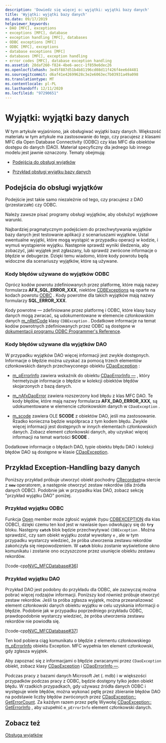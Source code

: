 ```yaml
---
description: 'Dowiedz się więcej o: wyjątki: wyjątki bazy danych'
title: 'Wyjątki: wyjątki bazy danych'
ms.date: 09/17/2019
helpviewer_keywords:
- DAO [MFC], exceptions
- exceptions [MFC], database
- exception handling [MFC], databases
- ODBC exceptions [MFC]
- ODBC [MFC], exceptions
- database exceptions [MFC]
- databases [MFC], exception handling
- error codes [MFC], database exception handling
ms.assetid: 28daf260-f824-4be6-aecc-1f859e6dec26
ms.openlocfilehash: 3e45f887d51b4b81196cd08d11f426f4ee6d4481
ms.sourcegitcommit: d6af41e42699628c3e2e6063ec7b03931a49a098
ms.translationtype: MT
ms.contentlocale: pl-PL
ms.lasthandoff: 12/11/2020
ms.locfileid: "97290651"
---
```

# <a name="exceptions-database-exceptions"></a>Wyjątki: wyjątki bazy danych

W tym artykule wyjaśniono, jak obsługiwać wyjątki bazy danych. Większość materiału w tym artykule ma zastosowanie do tego, czy pracujesz z klasami MFC dla Open Database Connectivity (ODBC) czy klas MFC dla obiektów dostępu do danych (DAO). Materiał specyficzny dla jednego lub innego modelu jest jawnie oznaczony. Tematy obejmują:

- [Podejścia do obsługi wyjątków](#_core_approaches_to_exception_handling)

- [Przykład obsługi wyjątku bazy danych](#_core_a_database_exception.2d.handling_example)

## <a name="approaches-to-exception-handling"></a><a name="_core_approaches_to_exception_handling"></a> Podejścia do obsługi wyjątków

Podejście jest takie samo niezależnie od tego, czy pracujesz z DAO (przestarzałe) czy ODBC.

Należy zawsze pisać programy obsługi wyjątków, aby obsłużyć wyjątkowe warunki.

Najbardziej pragmatycznym podejściem do przechwytywania wyjątków bazy danych jest testowanie aplikacji z scenariuszami wyjątków. Ustal ewentualne wyjątki, które mogą wystąpić w przypadku operacji w kodzie, i wymuś wystąpienie wyjątku. Następnie sprawdź wyniki śledzenia, aby zobaczyć, jaki wyjątek jest zgłaszany, lub sprawdź zwrócone informacje o błędzie w debugerze. Dzięki temu wiadomo, które kody powrotu będą widoczne dla scenariuszy wyjątków, które są używane.

### <a name="error-codes-used-for-odbc-exceptions"></a>Kody błędów używane do wyjątków ODBC

Oprócz kodów powrotu zdefiniowanych przez platformę, które mają nazwy formularza **AFX_SQL_ERROR_XXX**, niektóre [CDBExceptions](reference/cdbexception-class.md) są oparte na kodach powrotu [ODBC](../data/odbc/odbc-basics.md) . Kody powrotne dla takich wyjątków mają nazwy formularzy **SQL_ERROR_XXX**.

Kody powrotne — zdefiniowane przez platformę i ODBC, które klasy bazy danych mogą zwracać, są udokumentowane w elemencie członkowskim danych [m_nRetCode](reference/cdbexception-class.md#m_nretcode) klasy `CDBException` . Dodatkowe informacje na temat kodów powrotnych zdefiniowanych przez ODBC są dostępne w [dokumentacji programu ODBC Programmer's Reference](/sql/odbc/reference/odbc-programmer-s-reference).

### <a name="error-codes-used-for-dao-exceptions"></a>Kody błędów używane dla wyjątków DAO

W przypadku wyjątków DAO więcej informacji jest zwykle dostępnych. Informacje o błędzie można uzyskać za pomocą trzech elementów członkowskich danych przechwyconego obiektu [CDaoException](reference/cdaoexception-class.md) :

- [m_pErrorInfo](reference/cdaoexception-class.md#m_perrorinfo) zawiera wskaźnik do obiektu [CDaoErrorInfo —](reference/cdaoerrorinfo-structure.md) , który hermetyzuje informacje o błędzie w kolekcji obiektów błędów skojarzonych z bazą danych.

- [m_nAfxDaoError](reference/cdaoexception-class.md#m_nafxdaoerror) zawiera rozszerzony kod błędu z klas MFC DAO. Te kody błędów, które mają nazwy formularza **AFX_DAO_ERROR_XXX**, są udokumentowane w elemencie członkowskim danych w `CDaoException` .

- [m_scode](reference/cdaoexception-class.md#m_scode) zawiera OLE **SCODE** z obiektów DAO, jeśli ma zastosowanie. Rzadko konieczna będzie współpraca z tym kodem błędu. Zwykle więcej informacji jest dostępnych w innych elementach członkowskich danych. Zobacz element członkowski danych, aby uzyskać więcej informacji na temat wartości **SCODE** .

Dodatkowe informacje o błędach DAO, typie obiektu błędu DAO i kolekcji błędów DAO są dostępne w klasie [CDaoException](reference/cdaoexception-class.md).

## <a name="a-database-exception-handling-example"></a><a name="_core_a_database_exception.2d.handling_example"></a> Przykład Exception-Handling bazy danych

Poniższy przykład próbuje utworzyć obiekt pochodny [CRecordset](reference/crecordset-class.md)na stercie z **`new`** operatorem, a następnie otworzyć zestaw rekordów (dla źródła danych ODBC). Podobnie jak w przypadku klas DAO, zobacz sekcję "przykład wyjątku DAO" poniżej.

### <a name="odbc-exception-example"></a>Przykład wyjątku ODBC

Funkcja [Open](reference/crecordset-class.md#open) member może zgłosić wyjątek (typu [CDBEXCEPTION](reference/cdbexception-class.md) dla klas ODBC), dzięki czemu ten kod jest w nawiasie `Open` odwołujący się do **`try`** bloku. Następny **`catch`** blok będzie przechwytywać `CDBException` . Można sprawdzić, czy sam obiekt wyjątku został wywołany `e` , ale w tym przypadku wystarczy wiedzieć, że próba utworzenia zestawu rekordów zakończyła się niepowodzeniem. W **`catch`** bloku zostanie wyświetlone okno komunikatu i zostanie ono oczyszczone przez usunięcie obiektu zestawu rekordów.

[!code-cpp[NVC_MFCDatabase#36](codesnippet/cpp/exceptions-database-exceptions_1.cpp)]

### <a name="dao-exception-example"></a>Przykład wyjątku DAO

Przykład DAO jest podobny do przykładu dla ODBC, ale zazwyczaj można pobrać więcej rodzajów informacji. Poniższy kod również próbuje otworzyć zestaw rekordów. Jeśli ta próba zgłasza wyjątek, można przeanalizować element członkowski danych obiektu wyjątku w celu uzyskania informacji o błędzie. Podobnie jak w przypadku poprzedniego przykładu ODBC, prawdopodobnie wystarczy wiedzieć, że próba utworzenia zestawu rekordów nie powiodła się.

[!code-cpp[NVC_MFCDatabase#37](codesnippet/cpp/exceptions-database-exceptions_2.cpp)]

Ten kod pobiera ciąg komunikatu o błędzie z elementu członkowskiego [m_pErrorInfo](reference/cdaoexception-class.md#m_perrorinfo) obiektu Exception. MFC wypełnia ten element członkowski, gdy zgłasza wyjątek.

Aby zapoznać się z informacjami o błędzie zwracanymi przez `CDaoException` obiekt, zobacz klasy [CDaoException](reference/cdaoexception-class.md) i [CDaoErrorInfo —](reference/cdaoerrorinfo-structure.md).

Podczas pracy z bazami danych Microsoft Jet (. mdb) i w większości przypadków podczas pracy z ODBC, będzie dostępny tylko jeden obiekt błędu. W rzadkich przypadkach, gdy używasz źródła danych ODBC i występuje wiele błędów, można wykonać pętlę przez zbieranie błędów DAO na podstawie liczby błędów zwróconych przez [CDaoException:: GetErrorCount](reference/cdaoexception-class.md#geterrorcount). Za każdym razem przez pętlę Wywołaj [CDaoException:: GetErrorInfo](reference/cdaoexception-class.md#geterrorinfo) , aby uzupełnić `m_pErrorInfo` element członkowski danych.

## <a name="see-also"></a>Zobacz też

[Obsługa wyjątków](exception-handling-in-mfc.md)

